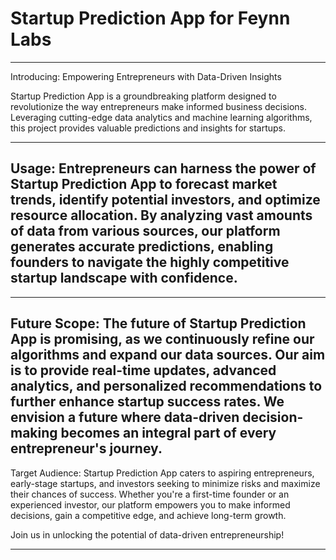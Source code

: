 # Startup Prediction App for Feynn Labs


------

Introducing: Empowering Entrepreneurs with Data-Driven Insights

Startup Prediction App is a groundbreaking platform designed to revolutionize the way entrepreneurs make informed business decisions. Leveraging cutting-edge data analytics and machine learning algorithms, this project provides valuable predictions and insights for startups.

---
Usage:
Entrepreneurs can harness the power of Startup Prediction App to forecast market trends, identify potential investors, and optimize resource allocation. By analyzing vast amounts of data from various sources, our platform generates accurate predictions, enabling founders to navigate the highly competitive startup landscape with confidence.
---
---
Future Scope:
The future of Startup Prediction App is promising, as we continuously refine our algorithms and expand our data sources. Our aim is to provide real-time updates, advanced analytics, and personalized recommendations to further enhance startup success rates. We envision a future where data-driven decision-making becomes an integral part of every entrepreneur's journey.
---

Target Audience:
Startup Prediction App caters to aspiring entrepreneurs, early-stage startups, and investors seeking to minimize risks and maximize their chances of success. Whether you're a first-time founder or an experienced investor, our platform empowers you to make informed decisions, gain a competitive edge, and achieve long-term growth.

Join us in unlocking the potential of data-driven entrepreneurship!

------
